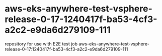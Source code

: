 # aws-eks-anywhere-test-vsphere-release-0-17-1240417f-ba53-4cf3-a2c2-e9da6d279109-111
repository for use with E2E test job aws-eks-anywhere-test-vsphere-release-0-17:1240417f-ba53-4cf3-a2c2-e9da6d279109-111
